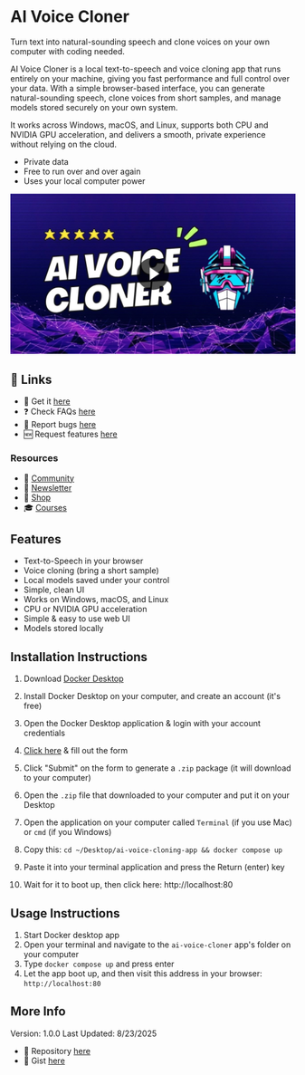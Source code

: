 # AI Voice Cloner

Turn text into natural-sounding speech and clone voices on your own computer with coding needed.

AI Voice Cloner is a local text-to-speech and voice cloning app that runs entirely on your machine, giving you fast performance and full control over your data. With a simple browser-based interface, you can generate natural-sounding speech, clone voices from short samples, and manage models stored securely on your own system. 

It works across Windows, macOS, and Linux, supports both CPU and NVIDIA GPU acceleration, and delivers a smooth, private experience without relying on the cloud.

- Private data
- Free to run over and over again
- Uses your local computer power

<a href="https://www.youtube.com/watch?v=N9kgW3dSfDU" target="_blank">
<img src="https://raw.githubusercontent.com/devinschumacher/uploads/refs/heads/main/images/ai-voice-cloner-text-to-speech-app-desktop-app-runs-offline-super-realistic.jpg" width="700px">
</a>


## 🔗 Links

- 🎁 Get it [here](https://serp.ly/ai-voice-cloner)
- ❓ Check FAQs [here](https://github.com/orgs/serpapps/discussions/categories/faq)
- 🐛 Report bugs [here](https://github.com/serpapps/ai-voice-cloner/issues)
- 🆕 Request features [here](https://github.com/serpapps/ai-voice-cloner/issues)

### Resources

- 💬 [Community](https://serp.ly/@serp/community)
- 💌 [Newsletter](https://serp.ly/@serp/email)
- 🛒 [Shop](https://serp.ly/@serp/store)
- 🎓 [Courses](https://serp.ly/@serp/courses)

## Features

- Text-to-Speech in your browser
- Voice cloning (bring a short sample)
- Local models saved under your control
- Simple, clean UI
- Works on Windows, macOS, and Linux
- CPU or NVIDIA GPU acceleration
- Simple & easy to use web UI
- Models stored locally

## Installation Instructions

1. Download [Docker Desktop](https://www.docker.com/products/docker-desktop/#:~:text=Download%20Docker%20Desktop)

2. Install Docker Desktop on your computer, and create an account (it's free)

3. Open the Docker Desktop application & login with your account credentials

4. [Click here](https://serpapps.github.io/ai-voice-cloner/) & fill out the form

5. Click "Submit" on the form to generate a `.zip` package (it will download to your computer)

6. Open the `.zip` file that downloaded to your computer and put it on your Desktop

7. Open the application on your computer called `Terminal` (if you use Mac) or `cmd` (if you Windows)

8. Copy this: `cd ~/Desktop/ai-voice-cloning-app && docker compose up`

9. Paste it into your terminal application and press the Return (enter) key

10. Wait for it to boot up, then click here: http://localhost:80

## Usage Instructions

1. Start Docker desktop app
2. Open your terminal and navigate to the `ai-voice-cloner` app's folder on your computer
3. Type `docker compose up` and press enter
4. Let the app boot up, and then visit this address in your browser: `http://localhost:80`

## More Info

Version: 1.0.0
Last Updated: 8/23/2025

- 📁 Repository [here](https://github.com/serpapps/ai-voice-cloner/)
- 📝 Gist [here](https://gist.github.com/devinschumacher/9081c7a9a727c9aadf2b35e40783d8d3)

